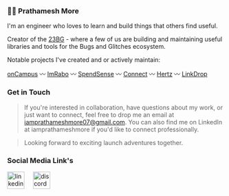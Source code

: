 
<h3>🧑‍🚀 Prathamesh More</h3>

I'm an engineer who loves to learn and build things that others find useful.

Creator of the [23BG](https://github.com/23bg) - where a few of us are building and maintaining useful libraries and tools for the Bugs and Glitches ecosystem. 

Notable projects I've created and or actively maintain:

[onCampus](https://github.com/iamprathameshmore/onCampus) 〰 [ImRabo](https://github.com/iamprathameshmore/ImRabo) 〰 [SpendSense](https://github.com/iamprathameshmore/SpendSense) 〰 [Connect](https://github.com/iamprathameshmore/Connect) 〰 [Hertz](https://github.com/iamprathameshmore/Hertz) 〰 [LinkDrop](https://github.com/iamprathameshmore/LinkDrop)
<h3>Get in Touch</h3>

> If you're interested in collaboration, have questions about my work, or just want to connect, feel free to drop me an email at iamprathameshmore07@gmail.com. You can also find me on LinkedIn at iamprathameshmore if you'd like to connect professionally.

> Looking forward to exciting launch adventures together.


<h3>Social Media Link's</h3>

<div align="left">
  <a href='https://www.linkedin.com/in/iamprathameshmore/'><img src="https://cdn.jsdelivr.net/gh/devicons/devicon/icons/linkedin/linkedin-original.svg" height="40" alt="linkedin logo"  /></a>
  <img width="12" />
<!--   <img src="https://cdn.simpleicons.org/discord/5865F2" height="40" alt="discord logo"  /> -->
  <a href='https://discord.gg/jxuDXhpQ'><img src="https://cdn.simpleicons.org/discord/5865F2" height="40" alt="discord logo" /></a>
</div>
